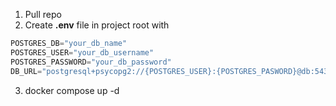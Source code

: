 1. Pull repo
2. Create **.env** file in project root with
```python
POSTGRES_DB="your_db_name"
POSTGRES_USER="your_db_username"
POSTGRES_PASSWORD="your_db_password"
DB_URL="postgresql+psycopg2://{POSTGRES_USER}:{POSTGRES_PASWORD}@db:5432/{POSTGRES_DB}"
```
3. docker compose up -d  